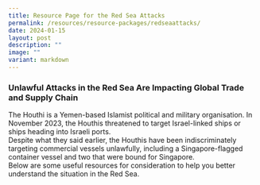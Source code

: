 ```yaml
---
title: Resource Page for the Red Sea Attacks
permalink: /resources/resource-packages/redseaattacks/
date: 2024-01-15
layout: post
description: ""
image: ""
variant: markdown
---
```

<h4></h4><h3><strong>Unlawful Attacks in the Red Sea Are Impacting Global Trade and Supply Chain</strong></h3><p>The Houthi is a Yemen-based Islamist political and military organisation. In November 2023, the Houthis threatened to target Israel-linked ships or ships heading into Israeli ports.<br>Despite what they said earlier, the Houthis have been indiscriminately targeting commercial vessels unlawfully, including a Singapore-flagged container vessel and two that were bound for Singapore.<br>Below are some useful resources for consideration to help you better understand the situation in the Red Sea.</p><p></p><p></p><p></p>